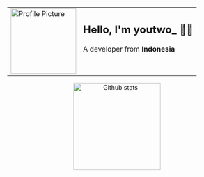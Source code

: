 <table align="center">
  <tr>
    <td>
      <img valign="middle" src="https://avatars.githubusercontent.com/u/93928114?v=4" alt="Profile Picture" width="150px">
    </td>
    <td valign="top">
      <h2>Hello, I'm youtwo_ 👋🏻</h2>
      <p>A developer from <strong>Indonesia</strong> <img src="https://upload.wikimedia.org/wikipedia/commons/9/9f/Flag_of_Indonesia.svg" height="13px"></p>
    </td>
  </tr>
</table>

<div align="center">
  <img src="https://github-readme-stats.vercel.app/api?username=kamutwo&theme=github_dark_dimmed&show_icons=true&hide_border=true" alt="Github stats" height="200px" align="center">
</div>
